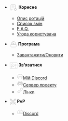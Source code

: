 - <img src="_media/icons/useful.png" alt="Useful Icon" style="vertical-align: middle;"> **Корисне**
  - [Опис ротацій](uk-ua/useful/profile.md)  
  - [Список змін](uk-ua/useful/changelog.md)
  - [F.A.Q.](uk-ua/useful/faq.md)
  - [Угода користувача](uk-ua/useful/terms.md)

- <img src="_media/icons/soft.png" alt="Software Icon" style="vertical-align: middle;"> **Програма**
  - [Завантажити/Оновити](uk-ua/download.md)

- <img src="_media/icons/contact.png" alt="Contact Icon" style="vertical-align: middle;"> **Зв'язатися**
  - <a href="https://discord.com/users/250267265285488641">
	<img src="_media/icons/discord.png" alt="Discord Icon">Мій Discord</a>
  - <a href="https://discord.gg/xBFKJc6QRr">
	<img src="_media/icons/server.png" alt="Server Icon">Сервер проєкту</a>
  - <a href="https://allmylinks.com/darhanger">
	<img src="_media/icons/link.png" alt="Link Icon">Лінки</a>

- <img src="_media/icons/pvp.png" alt="PvP Icon" style="vertical-align: middle;"> **PvP**
  - <a href="https://discord.com/users/649003031391633438">
	<img src="_media/icons/discord.png" alt="Contact Icon">Discord</a>	